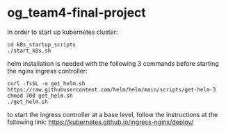 # og_team4-final-project

In order to start up kubernetes cluster:

```
cd k8s_startup_scripts
./start_k8s.sh
```

helm installation is needed with the following 3 commands before starting the nginx ingress controller: 
```
curl -fsSL -o get_helm.sh https://raw.githubusercontent.com/helm/helm/main/scripts/get-helm-3
chmod 700 get_helm.sh
./get_helm.sh
```

to start the ingress controller at a base level, follow the instructions at the following link:
https://kubernetes.github.io/ingress-nginx/deploy/

